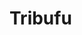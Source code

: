 # Tribufu

<!--
<div align="center">
    <img height="180em" src="https://github-readme-stats.vercel.app/api?username=TribuFu-Bot&count_private=true&show_icons=true&include_all_commits=true&hide_border=true&theme=tokyonight"/>
    <img height="180em" src="https://github-readme-stats.vercel.app/api/top-langs/?username=TribuFu-Bot&layout=compact&hide_border=true&theme=tokyonight"/>
</div>
-->
